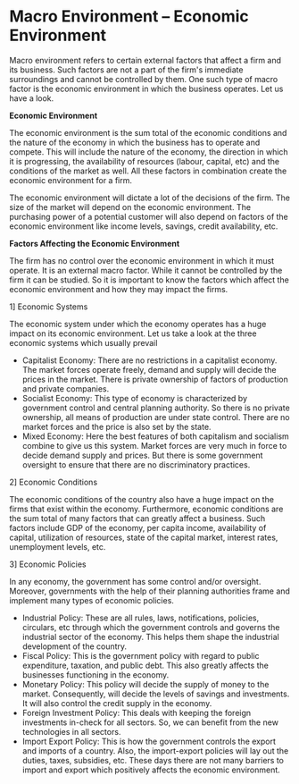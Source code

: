 # Macro Environment – Economic Environment

Macro environment refers to certain external factors that affect a firm and its business. Such factors are not a part of the firm&#39;s immediate surroundings and cannot be controlled by them. One such type of macro factor is the economic environment in which the business operates. Let us have a look.

**Economic Environment**

The economic environment is the sum total of the economic conditions and the nature of the economy in which the business has to operate and compete. This will include the nature of the economy, the direction in which it is progressing, the availability of resources (labour, capital, etc) and the conditions of the market as well. All these factors in combination create the economic environment for a firm.

The economic environment will dictate a lot of the decisions of the firm. The size of the market will depend on the economic environment. The purchasing power of a potential customer will also depend on factors of the economic environment like income levels, savings, credit availability, etc.

**Factors Affecting the Economic Environment**

The firm has no control over the economic environment in which it must operate. It is an external macro factor. While it cannot be controlled by the firm it can be studied. So it is important to know the factors which affect the economic environment and how they may impact the firms.

1] Economic Systems

The economic system under which the economy operates has a huge impact on its economic environment. Let us take a look at the three economic systems which usually prevail

- Capitalist Economy: There are no restrictions in a capitalist economy. The market forces operate freely, demand and supply will decide the prices in the market. There is private ownership of factors of production and private companies.
- Socialist Economy: This type of economy is characterized by government control and central planning authority. So there is no private ownership, all means of production are under state control. There are no market forces and the price is also set by the state.
- Mixed Economy: Here the best features of both capitalism and socialism combine to give us this system. Market forces are very much in force to decide demand supply and prices. But there is some government oversight to ensure that there are no discriminatory practices.

2] Economic Conditions

The economic conditions of the country also have a huge impact on the firms that exist within the economy. Furthermore, economic conditions are the sum total of many factors that can greatly affect a business. Such factors include GDP of the economy, per capita income, availability of capital, utilization of resources, state of the capital market, interest rates, unemployment levels, etc.

3] Economic Policies

In any economy, the government has some control and/or oversight. Moreover, governments with the help of their planning authorities frame and implement many types of economic policies.

- Industrial Policy: These are all rules, laws, notifications, policies, circulars, etc through which the government controls and governs the industrial sector of the economy. This helps them shape the industrial development of the country.
- Fiscal Policy: This is the government policy with regard to public expenditure, taxation, and public debt. This also greatly affects the businesses functioning in the economy.
- Monetary Policy: This policy will decide the supply of money to the market. Consequently, will decide the levels of savings and investments. It will also control the credit supply in the economy.
- Foreign Investment Policy: This deals with keeping the foreign investments in-check for all sectors. So, we can benefit from the new technologies in all sectors.
- Import Export Policy: This is how the government controls the export and imports of a country. Also, the import-export policies will lay out the duties, taxes, subsidies, etc. These days there are not many barriers to import and export which positively affects the economic environment.

